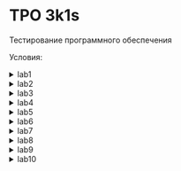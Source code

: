 # TPO 3k1s
Тестирование программного обеспечения

Условия:
<details><summary>lab1</summary>

>1. Зайти на страницу курса https://training.by/ru/training/2040
>2. Зарегистрироваться на курс. Для этого вам нужно будет пройти регистрацию в системах *EPAM*. Там ничего особо сложного, кроме того, что придётся добавить немного вашей инфы. Эти данные будут важны только в случае регистрации на курс.
>4. Получить на почту ссылку на вводный модуль/рут. Забегая вперёд, в сам курс и задания будут внесены определённые изменения, которые возможны из-за оказываемой поддержки со стороны консультантов из *EPAM*.
>5. Модуль “*Computer Science Basics*” опционален и подготовлен для обычных людей, не обладающих вводными знаниями, но ознакомиться с ним я рекомендую, просто для того, чтобы полезно провести своё время и оптимизировать знания. Особенно рекомендуется пункт “*Productivity Tools*”.
>6. Пройти модуль “*Version Control with Git*”, выполнить задания, указанные там и разместить их в своём репозитории, который вы создадите по ходу курса или уже подготовили.  

</details> 

<details><summary>lab2</summary>

 >1. Пройти курс “*Software Development Methodologies*”  
 >2. Выполнить все тесты, усвоить информацию  
 >3. На ваш GitHub отправить скриншот learn, где виден ваш профайл и процент выполнения  
 >4. Защитить тему во время слота (ответ на вопросы)  

</details>
<details><summary>lab3</summary>


>1. Пройти курс “*Introduction to Testing*”.
 >2. Поискать и почитать в интернете о том, что такое функциональное тестирование и тест-кейсы. Начинем тренировать с вами навыки поиска информации. В целом информации из тренинга +- хватит для общего понимания проблемы, а дальше вы уже сами давайте.  
 >3. Выбрать себе приложение, которое вы будете тестировать и внести ссылку на него в поле “App URL”. Важно: приложение должно быть уникальным.  
 >4. Почитать о документации. Желательные варианты: *git wiki, rtf, notion*. Про гит можно узнать здесь, например, - https://habr.com/ru/post/456410/. Задача данных форматов, это чтобы я мог отследить последнюю дату изменения, плюс смог посмотреть вашу документацию прямо из браузера, не скачивая непонятные файлы.  
 >5. И, само задание: в вашем красивом документе должно быть составлено как минимум 2 функциональных тест кейса в. выбранном вами формате оформления (они бывают разные и это нормально). Здесь мы концентрируемся на оформлении и вашем знакомстве с приложением.

</details>
<details><summary>lab4</summary>

>1. Использовать поисковик. Не копируйте слепо решения из первых двух-трех ссылок. Пробегите 1-2 страницы, используйте поиск на русском/английском, разные формулировки.
>2. Помните, что вы пишите функциональные тесты, поймите их различия с теми же e2e тестами.
>3. Полезная вещь, которая вам может понадобится, это понятие о Data-Driven Testing. Некоторые из тест-кейсов могут быть переписаны в данный формат. В таком случае один тест-кейс с набором данных будет оцениваться в 1.5-2 обычных теста.
>4. **И, само задание**: в вашем уже красивом документе после **lab3** должно быть составлено как минимум 10 функциональных тест кейсов. Учитывайте, что данные тест-кейсы мы будем далее автоматизировать.
>5. Пожалуйста, постарайтесь написать тест-кейсы, нацеленные на проверку главных функциональностей выбранного вами приложения. Так как мы говорим про e-commerce, посвятите ваши тесты действиям, связанным с пользовательским опытом выбора и покупки товаров. Не следует, пожалуйста, делать “проверки кнопки соцсетей” (только если больше тестить нечего) и так далее.
</details>
<details><summary>lab5</summary>

>1. Выбираете свой языковой рут (может быть любым, курс плюс-минус одинаковый, да и задание почти не различается)
>2. Проходите курсы “*Maven build tool*” (для Java) и “*Continuous Integration with Jenkins*” и выполняете задания, как они указаны в лабораторных.
>3. Важный момент: изначально вы можете пробовать выполнять задания локально (осуждаемо, но допустимо), но, для оценки 9-10 и ваш CI/Jenkins итого должен быть развёрнут в облаке. Для этого может быть использован любой облачный провайдер, Google, AWS, Amazon etc.
</details>
<details><summary>lab6</summary>

>1. Выбираем в курсе путь Java 
>2. Проходим все курсы “**Java**. Вставьте название темы”, выполняем к ним задания 
>3. Теоретическую базу типичных вопросов можете найти здесь - https://github.com/enhorse/java-interview 

В результате ***#Lab6*** преподаватель должен обнаружить в вашем репозитории один единый проект java с большим количеством пакетов с разными темами core, collections, threads etc., на защите показываете свои теоретические навыки. 
</details>
<details><summary>lab7</summary>

>1. Создать/скачать/раздобыть консольное приложение с минимальным функционалом, для примера: 
 >- калькулятор (4 простейших операции) 
 >- определитель треугольника (это когда вы вводите значение трёх сторон, а в ответ получаете может ли из них выйти треугольник) 
 >- В целом любое приложение максимально низкого уровня, просто для того, чтобы вы смогли легко покрыть. 
>2. Добиться покрытия больше 80% (если приложение выйдет слишком простое, то это хотя бы 10 unit-тестов). В идеале, ваши тесты должны охватить как можно больше инструментов для юнит-тестирования: ожидание исключений, датапровайдер etc. Чем больше инструментов и чем логичнее данные инструменты применены, тем выше оценка. 

В результате ***#Lab7*** преподаватель должен обнаружить в вашем репозитории проект приложения с unit-тестами. Так же вы должны замерить уровень покрытия вашего кода юнит-тестами. Об этом вы сможете узнать во время #Lab5. 
</details>
<details><summary>lab8</summary>

 >1. Пройти курс “**Clean Code**”. - https://learn.epam.com/detailsPage?id=1ad7fd02-311b-4b96-845d-599b177ad928 
 >2. В помощь оставлю хороший источник, там больше инфо текстом: https://refactoring.guru 
 >3. Выполнить задание из курса, выбрав свой “грязный код” из репозиториев **Java**/.NET/JS, который вы будете “чистить”. 
 >4. Исследовать тему и попытаться отыскать дополнительные способы “очистки” кода, поиск критериев и оценка степени “чистоты кода” на основании ваших критериев (задание на 8-10) 

В результате ***#Lab8*** преподаватель должен обнаружить в вашем репозитории форк базового репозитория с “очищенным” вами кодом, на защите услышать ваши соображения о пункте 3, а так же теоретическую базу из пункта 1 + ваше мнение (как мы выясним на лекции, “Чистый код” - вопрос обсуждаемый).
</details>
<details><summary>lab9</summary>

>1. Проходите курс “WebDriver” - https://learn.epam.com/detailsPage?id=93e65671-c99b-42d7-ae15-f77a60cdfa53 
 >2. В помощь вам идёт книга - https://comaqa.gitbook.io/selenium-webdriver-lectures/ 
 >3. Выполняете следующее задание на любом из языков Java/.NET/JS (или любой другой, если договоритесь заранее): автоматизируете любой из ранее написанных вами мануальных тестов фактически в одном классе. 
 >4. Ваша задача здесь - научиться работать с браузером, локаторами и писать правильные ассерты. Остальной код должен быть минимально адекватным, соблюдающим хотя бы базовый code convention в плане нейминга. 

То есть, результатом вашей работы по ***#Lab9***, станет код в репозитории + ваши знания из курса
</details>
<details><summary>lab10</summary>

>1. Пересматриваете курс “WebDriver” - https://learn.epam.com/detailsPage?id=93e65671-c99b-42d7-ae15-f77a60cdfa53 Там у вас последней темой рассказывается про PageObject. Даже если выбирали путь другого языка - сходите посмотрите Java. Концепт одинаковый для любого языка, в котором можно писать в парадигмах ООП.
>2. В помощь вам идёт книга - https://comaqa.gitbook.io/selenium-webdriver-lectures/, конкретно раздел “Page Object Pattern. Архитектура тестового проекта.”

Выполняете следующее задание на любом из языков Java/.NET/JS (или любой другой, если договоритесь заранее):
>1. Создаете новый проект, за основу берете уже написанный вами код из #Lab9  с ранее автоматизированным тест-кейсом и переводите его на паттерн Page Object.
>2. Выбираете ещё один из ранее написанных вами мануальных тестов и автоматизируете его в условиях нового подхода. Старайтесь выбрать тест средней сложности, чтобы столкнуться с определенным уровнем сложности и решить эти вопросы как можно раньше.

Ваша задача - научиться работать с паттерном PageObject, соблюдать правила построения логики и основ работы с данным паттерном. Не забывайте, про работу над своими локаторами и пишите корректные ассерты.

Важный момент: ваши тесты с браузером должны запускаться на вашем CI. Без успешного исполняемого на вашем CI кода, максимальная оценка - “4”.

Дедлайн выполнения задания (крайнее время, когда коммиты должны оказаться в репозитории) - 9 декабря, 23.59.
Если задание не выполнено к озвученной дате, оценка - “1”. 
</details>



